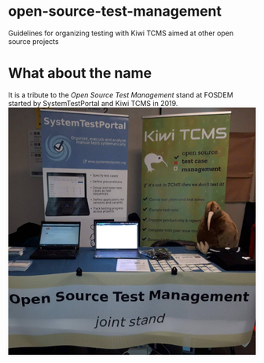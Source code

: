 # open-source-test-management
Guidelines for organizing testing with Kiwi TCMS aimed at other open source projects



# What about the name

It is a tribute to the *Open Source Test Management* stand at FOSDEM
started by SystemTestPortal and Kiwi TCMS in 2019.
!["Picture from FOSDEM"](https://raw.githubusercontent.com/kiwitcms/open-source-test-management/master/open-source-test-management-fosdem.jpg)
